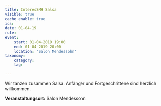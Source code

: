 ```yaml
---
title: InteresSMH Salsa
visible: true
cache_enable: true
ics: 
date: 01-04-19
rule: 
event:
	start: 01-04-2019 19:00
	end: 01-04-2019 20:00
	location: 'Salon Mendessohn'
taxonomy:
	category: 
	tag: 

---
```

Wir tanzen zusammen Salsa. Anfänger und Fortgeschrittene sind herzlich willkommen.


**Veranstaltungsort:** Salon Mendessohn

